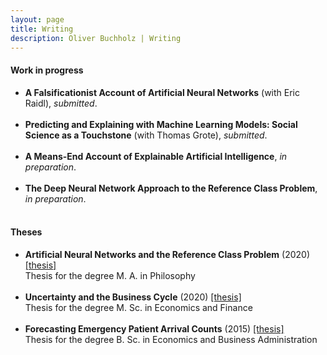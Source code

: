 ```yaml
---
layout: page
title: Writing
description: Oliver Buchholz | Writing
---
```


<h4>Work in progress</h4>

<ul>
 <li><b>A Falsificationist Account of Artificial Neural Networks</b> (with Eric Raidl), <i>submitted</i>.<br><br>
</li>

<li><b>Predicting and Explaining with Machine Learning Models: Social Science as a Touchstone</b> (with Thomas Grote), <i>submitted</i>.<br><br>
</li>
 
 <li><b>A Means-End Account of Explainable Artificial Intelligence</b>, <i>in preparation</i>.<br><br>
</li>

 <li><b>The Deep Neural Network Approach to the Reference Class Problem</b>, <i>in preparation</i>.<br><br>
</li>
</ul>



<h4>Theses</h4>

<ul>
<li><b>Artificial Neural Networks and the Reference Class Problem</b> (2020) <a href= "papers/MA_Philo.pdf" target= "_blank">[thesis]</a><br> 
 Thesis for the degree M. A. in Philosophy<br><br>
 </li>


<li><b>Uncertainty and the Business Cycle</b> (2020) <a href= "papers/MA_Econ.pdf" target= "_blank">[thesis]</a><br> 
 Thesis for the degree M. Sc. in Economics and Finance<br><br>
 </li>

<li><b>Forecasting Emergency Patient Arrival Counts</b> (2015) <a href= "papers/BA.pdf" target= "_blank">[thesis]</a><br> 
 Thesis for the degree B. Sc. in Economics and Business Administration<br><br>
 </li>
 </ul>
